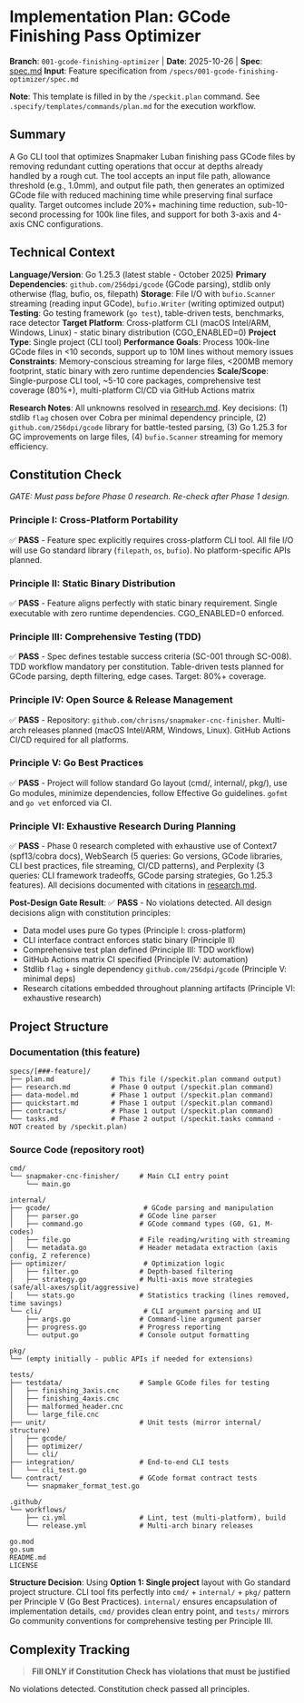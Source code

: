 # Implementation Plan: GCode Finishing Pass Optimizer

**Branch**: `001-gcode-finishing-optimizer` | **Date**: 2025-10-26 | **Spec**: [spec.md](./spec.md)
**Input**: Feature specification from `/specs/001-gcode-finishing-optimizer/spec.md`

**Note**: This template is filled in by the `/speckit.plan` command. See `.specify/templates/commands/plan.md` for the execution workflow.

## Summary

A Go CLI tool that optimizes Snapmaker Luban finishing pass GCode files by removing redundant cutting operations that occur at depths already handled by a rough cut. The tool accepts an input file path, allowance threshold (e.g., 1.0mm), and output file path, then generates an optimized GCode file with reduced machining time while preserving final surface quality. Target outcomes include 20%+ machining time reduction, sub-10-second processing for 100k line files, and support for both 3-axis and 4-axis CNC configurations.

## Technical Context

**Language/Version**: Go 1.25.3 (latest stable - October 2025)
**Primary Dependencies**: `github.com/256dpi/gcode` (GCode parsing), stdlib only otherwise (flag, bufio, os, filepath)
**Storage**: File I/O with `bufio.Scanner` streaming (reading input GCode), `bufio.Writer` (writing optimized output)
**Testing**: Go testing framework (`go test`), table-driven tests, benchmarks, race detector
**Target Platform**: Cross-platform CLI (macOS Intel/ARM, Windows, Linux) - static binary distribution (CGO_ENABLED=0)
**Project Type**: Single project (CLI tool)
**Performance Goals**: Process 100k-line GCode files in <10 seconds, support up to 10M lines without memory issues
**Constraints**: Memory-conscious streaming for large files, <200MB memory footprint, static binary with zero runtime dependencies
**Scale/Scope**: Single-purpose CLI tool, ~5-10 core packages, comprehensive test coverage (80%+), multi-platform CI/CD via GitHub Actions matrix

**Research Notes**: All unknowns resolved in [research.md](./research.md). Key decisions: (1) stdlib `flag` chosen over Cobra per minimal dependency principle, (2) `github.com/256dpi/gcode` library for battle-tested parsing, (3) Go 1.25.3 for GC improvements on large files, (4) `bufio.Scanner` streaming for memory efficiency.

## Constitution Check

*GATE: Must pass before Phase 0 research. Re-check after Phase 1 design.*

### Principle I: Cross-Platform Portability
✅ **PASS** - Feature spec explicitly requires cross-platform CLI tool. All file I/O will use Go standard library (`filepath`, `os`, `bufio`). No platform-specific APIs planned.

### Principle II: Static Binary Distribution
✅ **PASS** - Feature aligns perfectly with static binary requirement. Single executable with zero runtime dependencies. CGO_ENABLED=0 enforced.

### Principle III: Comprehensive Testing (TDD)
✅ **PASS** - Spec defines testable success criteria (SC-001 through SC-008). TDD workflow mandatory per constitution. Table-driven tests planned for GCode parsing, depth filtering, edge cases. Target: 80%+ coverage.

### Principle IV: Open Source & Release Management
✅ **PASS** - Repository: `github.com/chrisns/snapmaker-cnc-finisher`. Multi-arch releases planned (macOS Intel/ARM, Windows, Linux). GitHub Actions CI/CD required for all platforms.

### Principle V: Go Best Practices
✅ **PASS** - Project will follow standard Go layout (cmd/, internal/, pkg/), use Go modules, minimize dependencies, follow Effective Go guidelines. `gofmt` and `go vet` enforced via CI.

### Principle VI: Exhaustive Research During Planning
✅ **PASS** - Phase 0 research completed with exhaustive use of Context7 (spf13/cobra docs), WebSearch (5 queries: Go versions, GCode libraries, CLI best practices, file streaming, CI/CD patterns), and Perplexity (3 queries: CLI framework tradeoffs, GCode parsing strategies, Go 1.25.3 features). All decisions documented with citations in [research.md](./research.md).

**Post-Design Gate Result**: ✅ **PASS** - No violations detected. All design decisions align with constitution principles:
- Data model uses pure Go types (Principle I: cross-platform)
- CLI interface contract enforces static binary (Principle II)
- Comprehensive test plan defined (Principle III: TDD workflow)
- GitHub Actions matrix CI specified (Principle IV: automation)
- Stdlib `flag` + single dependency `github.com/256dpi/gcode` (Principle V: minimal deps)
- Research citations embedded throughout planning artifacts (Principle VI: exhaustive research)

## Project Structure

### Documentation (this feature)

```text
specs/[###-feature]/
├── plan.md              # This file (/speckit.plan command output)
├── research.md          # Phase 0 output (/speckit.plan command)
├── data-model.md        # Phase 1 output (/speckit.plan command)
├── quickstart.md        # Phase 1 output (/speckit.plan command)
├── contracts/           # Phase 1 output (/speckit.plan command)
└── tasks.md             # Phase 2 output (/speckit.tasks command - NOT created by /speckit.plan)
```

### Source Code (repository root)

```text
cmd/
└── snapmaker-cnc-finisher/     # Main CLI entry point
    └── main.go

internal/
├── gcode/                       # GCode parsing and manipulation
│   ├── parser.go               # GCode line parser
│   ├── command.go              # GCode command types (G0, G1, M-codes)
│   ├── file.go                 # File reading/writing with streaming
│   └── metadata.go             # Header metadata extraction (axis config, Z reference)
├── optimizer/                   # Optimization logic
│   ├── filter.go               # Depth-based filtering
│   ├── strategy.go             # Multi-axis move strategies (safe/all-axes/split/aggressive)
│   └── stats.go                # Statistics tracking (lines removed, time savings)
└── cli/                         # CLI argument parsing and UI
    ├── args.go                 # Command-line argument parser
    ├── progress.go             # Progress reporting
    └── output.go               # Console output formatting

pkg/
└── (empty initially - public APIs if needed for extensions)

tests/
├── testdata/                   # Sample GCode files for testing
│   ├── finishing_3axis.cnc
│   ├── finishing_4axis.cnc
│   ├── malformed_header.cnc
│   └── large_file.cnc
├── unit/                       # Unit tests (mirror internal/ structure)
│   ├── gcode/
│   ├── optimizer/
│   └── cli/
├── integration/                # End-to-end CLI tests
│   └── cli_test.go
└── contract/                   # GCode format contract tests
    └── snapmaker_format_test.go

.github/
└── workflows/
    ├── ci.yml                  # Lint, test (multi-platform), build
    └── release.yml             # Multi-arch binary releases

go.mod
go.sum
README.md
LICENSE
```

**Structure Decision**: Using **Option 1: Single project** layout with Go standard project structure. CLI tool fits perfectly into `cmd/` + `internal/` + `pkg/` pattern per Principle V (Go Best Practices). `internal/` ensures encapsulation of implementation details, `cmd/` provides clean entry point, and `tests/` mirrors Go community conventions for comprehensive testing per Principle III.

## Complexity Tracking

> **Fill ONLY if Constitution Check has violations that must be justified**

No violations detected. Constitution check passed all principles.
